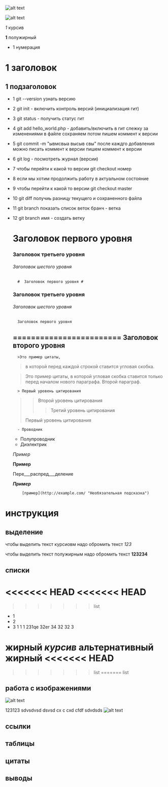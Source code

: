 

![alt text](1.png "Title")


![alt text](2.png "Title")



*1* курсив

**1** полужирный

* 1 нумерация

# 1 заголовок

## 1 подзаголовок

* 1 git --version  узнать версию
* 2 git init - включить контроль версий (инициализация гит)
* 3 git status - получить статус гит
* 4 git add hello_world.php - добавить/включить в гит слежку за изменениями в файле    сохраняем потом пишем коммент к версии
* 5 git commit -m "ывмсвыа высыв свы" после каждго добавления можно писать коммент к версии   пишем коммент к версии
* 6 git log - посмотреть журнал (версии)
* 7 чтобы перейти к какой то версии git checkout номер
* 8 если мы хотим продолжить работу в актуальном состояние
* 9 чтобы перейти к какой то версии git checkout master
* 10 git diff  получиь разницу текущего и сохраненного файла

* 11 git branch показать список веток  бранч - ветка

* 12 git branch  имя - создать ветку


    #  Заголовок первого уровня
    ### Заголовок третьего уровня
    ###### Заголовок шестого уровня

        #  Заголовок первого уровня #
    ### Заголовок третьего уровня ###
    ###### Заголовок шестого уровня ######

        Заголовок первого уровня
    ========================
    Заголовок второго уровня
    -------------------------


        >Это пример цитаты,
    >в которой перед каждой строкой
    >ставится угловая скобка.
     
    >Это пример цитаты,
    в которой угловая скобка
    ставится только перед началом нового параграфа.
    >Второй параграф.

        > Первый уровень цитирования
    >> Второй уровень цитирования
    >>> Третий уровень цитирования
    >
    >Первый уровень цитирования

        - Проводник
    - Полупроводник
    - Диэлектрик


    _Пример_
     
    __Пример__
     
    Пере___распред___деление
     
    ___Пример___


          [пример](http://example.com/ "Необязательная подсказка")



          
# инструкция
## выделение
чтобы выделить текст курсиовм надо обромить текст *123*

чтобы выделить текст полужирным  надо обромить текст **123234**
## списки
<<<<<<< HEAD
<<<<<<< HEAD
=======
>>>>>>> list
* 1
* 2
* 3 1 1 1 231qe 32er 34 32 32 3


**жирный**
*курсив*
__альтернативный жирный__
<<<<<<< HEAD
=======
>>>>>>> list
=======
>>>>>>> list
## работа с  изображениями



![alt text](1.png "Title")

 123123  sdvsdvsd dsvsd cx    c cxd cfdf sdvdsds 
![alt text](2.png "Title")
## ссылки
## таблицы
## цитаты
## выводы
